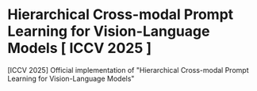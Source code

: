 # Hierarchical Cross-modal Prompt Learning for Vision-Language Models [ ICCV 2025 ]
[ICCV 2025] Official implementation of "Hierarchical Cross-modal Prompt Learning for Vision-Language Models"
